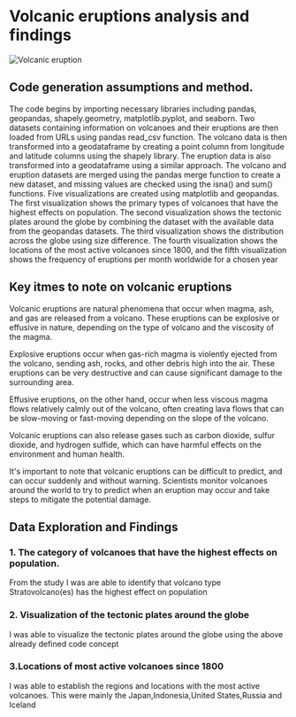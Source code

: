 # Volcanic eruptions analysis and findings

![Volcanic eruption](https://c.files.bbci.co.uk/113D1/production/_110090607_gettyimages-512766800.jpg)

## Code generation assumptions and method.
The code begins by importing necessary libraries including pandas, geopandas, shapely.geometry, matplotlib.pyplot, and seaborn. Two datasets containing information on volcanoes and their eruptions are then loaded from URLs using pandas read_csv function. 
The volcano data is then transformed into a geodataframe by creating a point column from longitude and latitude columns using the shapely library. 
The eruption data is also transformed into a geodataframe using a similar approach.
The volcano and eruption datasets are merged using the pandas merge function to create a new dataset, and missing values are checked using the isna() and sum() functions.
Five visualizations are created using matplotlib and geopandas. The first visualization shows the primary types of volcanoes that have the highest effects on population. 
The second visualization shows the tectonic plates around the globe by combining the dataset with the available data from the geopandas datasets. 
The third visualization shows the distribution across the globe using size difference. 
The fourth visualization shows the locations of the most active volcanoes since 1800, and the fifth visualization shows the frequency of eruptions per month worldwide for a chosen year
## Key itmes to note on volcanic eruptions

Volcanic eruptions are natural phenomena that occur when magma, ash, and gas are released from a volcano. These eruptions can be explosive or effusive in nature, depending on the type of volcano and the viscosity of the magma.

Explosive eruptions occur when gas-rich magma is violently ejected from the volcano, sending ash, rocks, and other debris high into the air. These eruptions can be very destructive and can cause significant damage to the surrounding area.

Effusive eruptions, on the other hand, occur when less viscous magma flows relatively calmly out of the volcano, often creating lava flows that can be slow-moving or fast-moving depending on the slope of the volcano.

Volcanic eruptions can also release gases such as carbon dioxide, sulfur dioxide, and hydrogen sulfide, which can have harmful effects on the environment and human health.

It's important to note that volcanic eruptions can be difficult to predict, and can occur suddenly and without warning. Scientists monitor volcanoes around the world to try to predict when an eruption may occur and take steps to mitigate the potential damage.

## Data Exploration and Findings

### 1. The category of volcanoes that have the highest effects on population. 

From the study I was are able to identify that volcano type Stratovolcano(es) has the highest effect on population

### 2. Visualization of the tectonic plates around the globe

I was able to visualize the tectonic plates around the globe using the above already defined code concept

### 3.Locations of most active volcanoes since 1800

I was able to establish the regions and locations with the most active volcanoes. This were mainly the Japan,Indonesia,United States,Russia and
Iceland 




